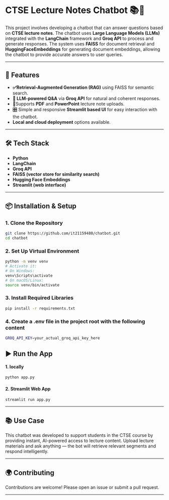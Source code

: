 # CTSE Lecture Notes Chatbot 📚🤖

This project involves developing a chatbot that can answer questions based on **CTSE lecture notes**. The chatbot uses **Large Language Models (LLMs)** integrated with the **LangChain** framework and **Groq API** to process and generate responses. The system uses **FAISS** for document retrieval and **HuggingFaceEmbeddings** for generating document embeddings, allowing the chatbot to provide accurate answers to user queries.

---

## 🚀 Features

- **✅Retrieval-Augmented Generation (RAG)** using FAISS for semantic search.
- **🧠 LLM-powered Q&A** via **Groq API** for natural and coherent responses.
- 📄Supports **PDF** and **PowerPoint** lecture note uploads.
- 🎛️ Simple and responsive **Streamlit based UI** for easy interaction with the chatbot.
- **Local and cloud deployment** options available.

---

## 🛠️ Tech Stack

- **Python**
- **LangChain**
- **Groq API**
- **FAISS (vector store for similarity search)**
- **Hugging Face Embeddings**
- **Streamlit (web interface)**

---

## 📦 Installation & Setup

### 1. Clone the Repository

```bash
git clone https://github.com/it21159480/chatbot.git
cd chatbot

```

### 2. Set Up Virtual Environment

```bash
python -m venv venv
# Activate it:
# On Windows:
venv\Scripts\activate
# On macOS/Linux:
source venv/bin/activate

```
### 3. Install Required Libraries

```bash
pip install -r requirements.txt
```
### 4. Create a .env file in the project root with the following content

```bash
GROQ_API_KEY=your_actual_groq_api_key_here
```
## ▶️ Run the App 

#### 1. locally 
```bash
python app.py
```
#### 2. Streamlit Web App
``` bash
streamlit run app.py
```
---

## 📚 Use Case

This chatbot was developed to support students in the CTSE course by providing instant, AI-powered access to lecture content. Upload lecture materials and ask anything — the bot will retrieve relevant segments and respond intelligently.

---

## 🌍 Contributing

Contributions are welcome! Please open an issue or submit a pull request.

---
